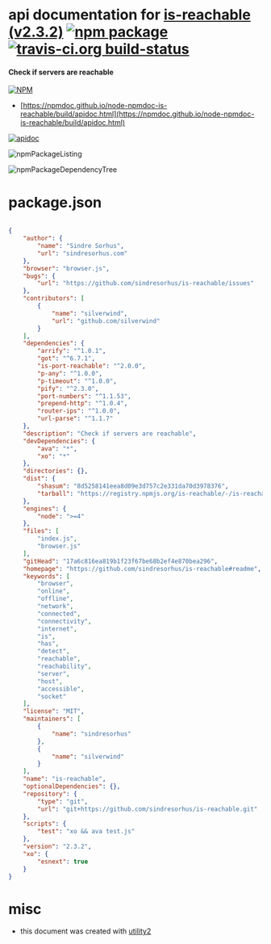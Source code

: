 # api documentation for  [is-reachable (v2.3.2)](https://github.com/sindresorhus/is-reachable#readme)  [![npm package](https://img.shields.io/npm/v/npmdoc-is-reachable.svg?style=flat-square)](https://www.npmjs.org/package/npmdoc-is-reachable) [![travis-ci.org build-status](https://api.travis-ci.org/npmdoc/node-npmdoc-is-reachable.svg)](https://travis-ci.org/npmdoc/node-npmdoc-is-reachable)
#### Check if servers are reachable

[![NPM](https://nodei.co/npm/is-reachable.png?downloads=true&downloadRank=true&stars=true)](https://www.npmjs.com/package/is-reachable)

- [https://npmdoc.github.io/node-npmdoc-is-reachable/build/apidoc.html](https://npmdoc.github.io/node-npmdoc-is-reachable/build/apidoc.html)

[![apidoc](https://npmdoc.github.io/node-npmdoc-is-reachable/build/screenCapture.buildCi.browser.%252Ftmp%252Fbuild%252Fapidoc.html.png)](https://npmdoc.github.io/node-npmdoc-is-reachable/build/apidoc.html)

![npmPackageListing](https://npmdoc.github.io/node-npmdoc-is-reachable/build/screenCapture.npmPackageListing.svg)

![npmPackageDependencyTree](https://npmdoc.github.io/node-npmdoc-is-reachable/build/screenCapture.npmPackageDependencyTree.svg)



# package.json

```json

{
    "author": {
        "name": "Sindre Sorhus",
        "url": "sindresorhus.com"
    },
    "browser": "browser.js",
    "bugs": {
        "url": "https://github.com/sindresorhus/is-reachable/issues"
    },
    "contributors": [
        {
            "name": "silverwind",
            "url": "github.com/silverwind"
        }
    ],
    "dependencies": {
        "arrify": "^1.0.1",
        "got": "^6.7.1",
        "is-port-reachable": "^2.0.0",
        "p-any": "^1.0.0",
        "p-timeout": "^1.0.0",
        "pify": "^2.3.0",
        "port-numbers": "^1.1.53",
        "prepend-http": "^1.0.4",
        "router-ips": "^1.0.0",
        "url-parse": "^1.1.7"
    },
    "description": "Check if servers are reachable",
    "devDependencies": {
        "ava": "*",
        "xo": "*"
    },
    "directories": {},
    "dist": {
        "shasum": "8d5258141eea8d09e3d757c2e331da70d3978376",
        "tarball": "https://registry.npmjs.org/is-reachable/-/is-reachable-2.3.2.tgz"
    },
    "engines": {
        "node": ">=4"
    },
    "files": [
        "index.js",
        "browser.js"
    ],
    "gitHead": "17a6c816ea819b1f23f67be68b2ef4e870bea296",
    "homepage": "https://github.com/sindresorhus/is-reachable#readme",
    "keywords": [
        "browser",
        "online",
        "offline",
        "network",
        "connected",
        "connectivity",
        "internet",
        "is",
        "has",
        "detect",
        "reachable",
        "reachability",
        "server",
        "host",
        "accessible",
        "socket"
    ],
    "license": "MIT",
    "maintainers": [
        {
            "name": "sindresorhus"
        },
        {
            "name": "silverwind"
        }
    ],
    "name": "is-reachable",
    "optionalDependencies": {},
    "repository": {
        "type": "git",
        "url": "git+https://github.com/sindresorhus/is-reachable.git"
    },
    "scripts": {
        "test": "xo && ava test.js"
    },
    "version": "2.3.2",
    "xo": {
        "esnext": true
    }
}
```



# misc
- this document was created with [utility2](https://github.com/kaizhu256/node-utility2)

